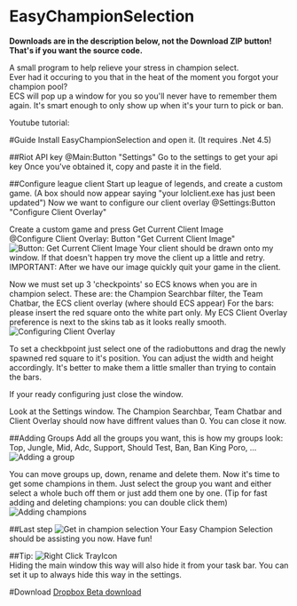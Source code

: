 EasyChampionSelection
=====================

**Downloads are in the description below, not the Download ZIP button! That's if you want the source code.**

A small program to help relieve your stress in champion select.  
Ever had it occuring to you that in the heat of the moment you forgot your champion pool?  
ECS will pop up a window for you so you'll never have to remember them again.
It's smart enough to only show up when it's your turn to pick or ban.

Youtube tutorial: 

#Guide
Install EasyChampionSelection and open it.
(It requires .Net 4.5)

##Riot API key
@Main:Button "Settings"
Go to the settings to get your api key
Once you've obtained it, copy and paste it in the field.

##Configure league client
Start up league of legends, and create a custom game. 
(A box should now appear saying "your lolclient.exe has just been updated")
Now we want to configure our client overlay
@Settings:Button "Configure Client Overlay"

Create a custom game and press Get Current Client Image  
@Configure Client Overlay: Button "Get Current Client Image"
![Button: Get Current Client Image](http://i.imgur.com/1axnVZV.jpg)
Your client should be drawn onto my window.
If that doesn't happen try move the client up a little and retry.
IMPORTANT: After we have our image quickly quit your game in the client.

Now we must set up 3 'checkpoints' so ECS knows when you are in champion select.
These are: the Champion Searchbar filter, the Team Chatbar, the ECS client overlay (where should ECS appear)
For the bars: please insert the red square onto the white part only.
My ECS Client Overlay preference is next to the skins tab as it looks really smooth.  
![Configuring Client Overlay](http://imgur.com/Ft2BziH.jpg)

To set a checkbpoint just select one of the radiobuttons and drag the newly spawned red square to it's position. 
You can adjust the width and height accordingly.
It's better to make them a little smaller than trying to contain the bars.

If your ready configuring just close the window.

Look at the Settings window. The Champion Searchbar, Team Chatbar and Client Overlay should now have diffrent values than 0.
You can close it now.

##Adding Groups
Add all the groups you want, this is how my groups look: 
Top, Jungle, Mid, Adc, Support, Should Test, Ban, Ban King Poro, ...  
![Adding a group](http://imgur.com/70Zw7Je.jpg)

You can move groups up, down, rename and delete them.
Now it's time to get some champions in them.
Just select the group you want and either select a whole buch off them or just add them one by one.
(Tip for fast adding and deleting champions: you can double click them)  
![Adding champions](http://imgur.com/9NX3xPr.jpg)

##Last step
![Get in champion selection](http://imgur.com/IbQLfGS.jpg?1)
Your Easy Champion Selection should be assisting you now.
Have fun!

##Tip:
![Right Click TrayIcon](http://imgur.com/o1mX374.jpg)  
Hiding the main window this way will also hide it from your task bar.
You can set it up to always hide this way in the settings.

#Download
[Dropbox Beta download](https://dl.dropboxusercontent.com/u/105633860/ECS.rar)
